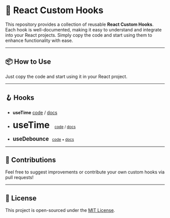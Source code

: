 # 🔧 React Custom Hooks

This repository provides a collection of reusable **React Custom Hooks**. Each hook is well-documented, making it easy to understand and integrate into your React projects. Simply copy the code and start using them to enhance functionality with ease.

---

## 📦 How to Use

Just copy the code and start using it in your React project.

---

## 🪝 Hooks

- **useTime** [code](./hooks/useTime/useTime.js) / [docs](./hooks/useTime/README.md)


<ul>
  <li>
    <strong style="font-size: 2em;">useTime</strong> &nbsp;&nbsp
    <span style="font-size: 0.85em;"> <a href="./useTime/useTime.js">code</a> / <a href="./hooks/useTime/README.md">docs</a> </span>
  </li>
<br/>
  <li>
    <strong style="font-size: 1.2em;">useDebounce</strong>
    <span style="font-size: 0.85em;">&nbsp;&nbsp;<a href="./hooks/useDebounce/useDebounce.js">code</a> • <a href="./hooks/useDebounce/README.md">docs</a></span>
  </li>
</ul>



---

## 🤝 Contributions

Feel free to suggest improvements or contribute your own custom hooks via pull requests!

---

## 📜 License

This project is open-sourced under the [MIT License](LICENSE).
